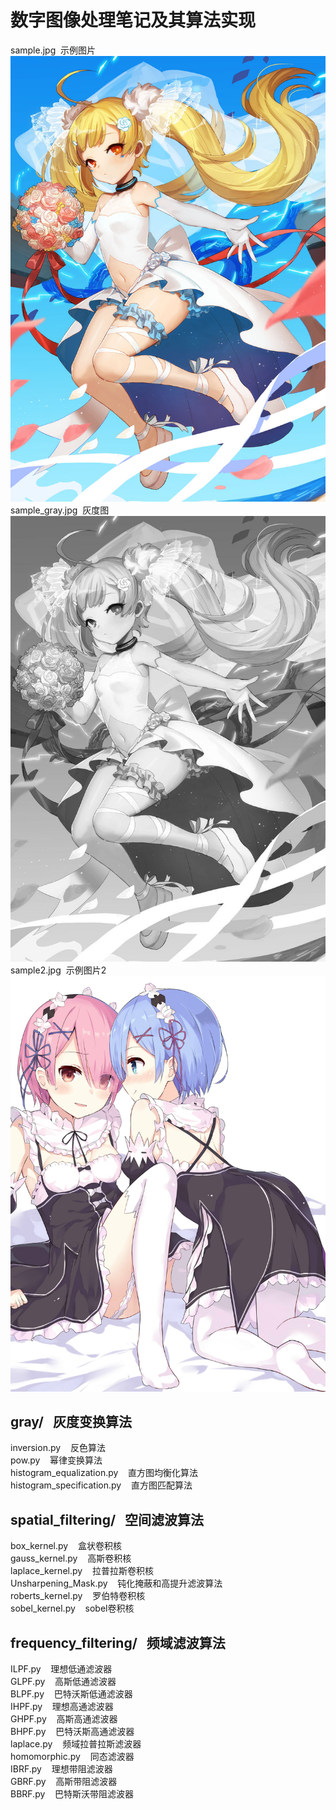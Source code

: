 # 数字图像处理笔记及其算法实现

sample.jpg &nbsp;示例图片 <br>
![示例图片](https://github.com/chinoll/digital_image_processing/raw/master/sample.jpg)
sample_gray.jpg &nbsp;灰度图 <br>
![灰度图](https://github.com/chinoll/digital_image_processing/raw/master/sample_gray.jpg)
sample2.jpg &nbsp;示例图片2 <br>
![示例图片2](https://github.com/chinoll/digital_image_processing/raw/master/sample2.jpg)

## gray/ &nbsp;&nbsp;灰度变换算法

inversion.py &nbsp;&nbsp; 反色算法 <br>
pow.py &nbsp;&nbsp; 幂律变换算法 <br>
histogram_equalization.py &nbsp;&nbsp; 直方图均衡化算法 <br>
histogram_specification.py &nbsp;&nbsp; 直方图匹配算法 <br>

## spatial_filtering/ &nbsp;&nbsp;空间滤波算法
box_kernel.py &nbsp;&nbsp; 盒状卷积核 <br>
gauss_kernel.py &nbsp;&nbsp; 高斯卷积核 <br>
laplace_kernel.py &nbsp;&nbsp; 拉普拉斯卷积核 <br>
Unsharpening_Mask.py &nbsp;&nbsp; 钝化掩蔽和高提升滤波算法 <br>
roberts_kernel.py &nbsp;&nbsp; 罗伯特卷积核 <br>
sobel_kernel.py &nbsp;&nbsp; sobel卷积核 <br>

## frequency_filtering/ &nbsp;&nbsp;频域滤波算法
ILPF.py &nbsp;&nbsp; 理想低通滤波器 <br>
GLPF.py &nbsp;&nbsp; 高斯低通滤波器 <br>
BLPF.py &nbsp;&nbsp; 巴特沃斯低通滤波器 <br>
IHPF.py &nbsp;&nbsp; 理想高通滤波器 <br>
GHPF.py &nbsp;&nbsp; 高斯高通滤波器 <br>
BHPF.py &nbsp;&nbsp; 巴特沃斯高通滤波器 <br>
laplace.py &nbsp;&nbsp; 频域拉普拉斯滤波器 <br>
homomorphic.py &nbsp;&nbsp; 同态滤波器 <br>
IBRF.py &nbsp;&nbsp; 理想带阻滤波器 <br>
GBRF.py &nbsp;&nbsp; 高斯带阻滤波器 <br>
BBRF.py &nbsp;&nbsp; 巴特斯沃带阻滤波器 <br>